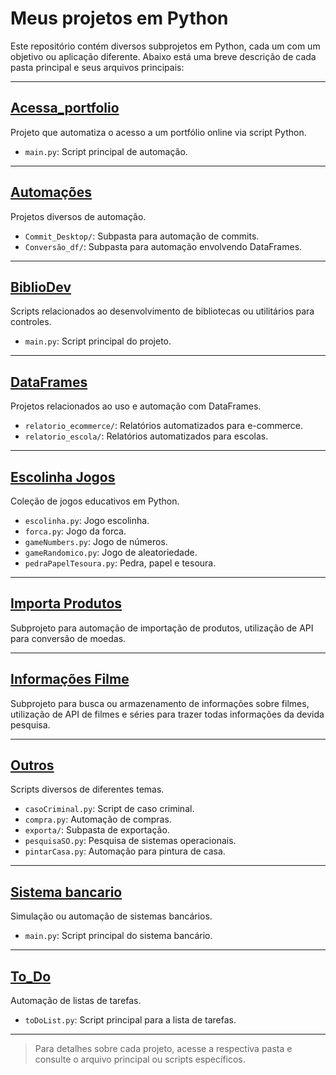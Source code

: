 # Meus projetos em Python

Este repositório contém diversos subprojetos em Python, cada um com um objetivo ou aplicação diferente. Abaixo está uma breve descrição de cada pasta principal e seus arquivos principais:

---

## [Acessa_portfolio](https://github.com/arthurresendes/Projetos-Python/tree/main/Acessa_portfolio)
Projeto que automatiza o acesso a um portfólio online via script Python.
- `main.py`: Script principal de automação.

---

## [Automações](https://github.com/arthurresendes/Projetos-Python/tree/main/Automa%C3%A7%C3%B5es)
Projetos diversos de automação.
- `Commit_Desktop/`: Subpasta para automação de commits.
- `Conversão_df/`: Subpasta para automação envolvendo DataFrames.

---

## [BiblioDev](https://github.com/arthurresendes/Projetos-Python/tree/main/BiblioDev)
Scripts relacionados ao desenvolvimento de bibliotecas ou utilitários para controles.
- `main.py`: Script principal do projeto.

---

## [DataFrames](https://github.com/arthurresendes/Projetos-Python/tree/main/DataFrames)
Projetos relacionados ao uso e automação com DataFrames.
- `relatorio_ecommerce/`: Relatórios automatizados para e-commerce.
- `relatorio_escola/`: Relatórios automatizados para escolas.

---

## [Escolinha Jogos](https://github.com/arthurresendes/Projetos-Python/tree/main/Escolinha%20Jogos)
Coleção de jogos educativos em Python.
- `escolinha.py`: Jogo escolinha.
- `forca.py`: Jogo da forca.
- `gameNumbers.py`: Jogo de números.
- `gameRandomico.py`: Jogo de aleatoriedade.
- `pedraPapelTesoura.py`: Pedra, papel e tesoura.

---

## [Importa Produtos](https://github.com/arthurresendes/Projetos-Python/tree/main/Importa%20Produtos)
Subprojeto para automação de importação de produtos, utilização de API para conversão de moedas.

---

## [Informações Filme](https://github.com/arthurresendes/Projetos-Python/tree/main/Informa%C3%A7%C3%B5es%20Filme)
Subprojeto para busca ou armazenamento de informações sobre filmes, utilização de API de filmes e séries para trazer todas informações da devida pesquisa.

---

## [Outros](https://github.com/arthurresendes/Projetos-Python/tree/main/Outros)
Scripts diversos de diferentes temas.
- `casoCriminal.py`: Script de caso criminal.
- `compra.py`: Automação de compras.
- `exporta/`: Subpasta de exportação.
- `pesquisaSO.py`: Pesquisa de sistemas operacionais.
- `pintarCasa.py`: Automação para pintura de casa.

---

## [Sistema bancario](https://github.com/arthurresendes/Projetos-Python/tree/main/Sistema%20bancario)
Simulação ou automação de sistemas bancários.
- `main.py`: Script principal do sistema bancário.

---

## [To_Do](https://github.com/arthurresendes/Projetos-Python/tree/main/To_Do)
Automação de listas de tarefas.
- `toDoList.py`: Script principal para a lista de tarefas.

---

> Para detalhes sobre cada projeto, acesse a respectiva pasta e consulte o arquivo principal ou scripts específicos.

